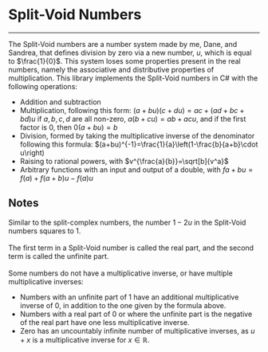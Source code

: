 # Split-Void Numbers

--------------------------
 
The Split-Void numbers are a number system made by me, Dane, and Sandrea, that defines division by zero via a new number, $u$, which is equal to $\frac{1}{0}$.  This system loses some properties present in the real numbers, namely the associative and distributive properties of multiplication.  This library implements the Split-Void numbers in C# with the following operations:

* Addition and subtraction
* Multiplication, following this form: $(a+bu)(c+du)=ac+(ad+bc+bd)u$ if $a,b,c,d$ are all non-zero, $a(b+cu)=ab+acu$, and if the first factor is $0$, then $0(a+bu)=b$
* Division, formed by taking the multiplicative inverse of the denominator following this formula: $(a+bu)^{-1}=\frac{1}{a}\left(1-\frac{b}{a+b}\cdot u\right)
* Raising to rational powers, with $v^{\frac{a}{b}}=\sqrt[b]{v^a}$
* Arbitrary functions with an input and output of a double, with $f{a+bu}=f(a)+f(a+b)u-f(a)u$

## Notes

Similar to the split-complex numbers, the number $1-2u$ in the Split-Void numbers squares to $1$.<br>
<br>
The first term in a Split-Void number is called the real part, and the second term is called the unfinite part.<br>
<br>
Some numbers do not have a multiplicative inverse, or have multiple multiplicative inverses:

* Numbers with an unfinite part of $1$ have an additional multiplicative inverse of $0$, in addition to the one given by the formula above.
* Numbers with a real part of $0$ or where the unfinite part is the negative of the real part have one less multiplicative inverse.
* Zero has an uncountably infinite number of multiplicative inverses, as $u+x$ is a multiplicative inverse for $x\in\mathbb{R}$.